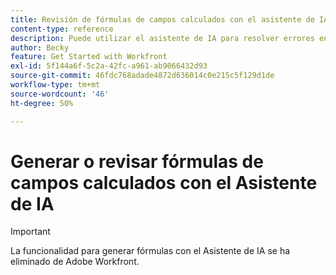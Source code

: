 ```yaml
---
title: Revisión de fórmulas de campos calculados con el asistente de IA
content-type: reference
description: Puede utilizar el asistente de IA para resolver errores en las expresiones personalizadas no válidas en campos calculados.
author: Becky
feature: Get Started with Workfront
exl-id: 5f144a6f-5c2a-42fc-a961-ab9066432d93
source-git-commit: 46fdc768adade4872d636014c0e215c5f129d1de
workflow-type: tm+mt
source-wordcount: '46'
ht-degree: 50%

---
```


# Generar o revisar fórmulas de campos calculados con el Asistente de IA

>[!IMPORTANT]
>
>La funcionalidad para generar fórmulas con el Asistente de IA se ha eliminado de Adobe Workfront.


<!-- You can use AI Assistant to generate formulas based on a prompt you provide. You can also resolve errors in your invalid custom expressions in calculated fields.

## Access requirements

You must have the following access to perform the steps in this article:

<table style="table-layout:auto"> 
 <col> 
 <col> 
 <tbody> 
  <tr> 
   <td role="rowheader">Adobe Workfront plan</td> 
   <td><p>New: Prime or Ultimate</p>
       <p>or</p>
       <p>Current: Not available</p></td>
  </tr> 
  <tr> 
   <td role="rowheader">Adobe Workfront license</td> 
   <td><p>New: Standard</p>
       <p>or</p>
       <p>Current: Not available</p></td>
  </tr> 
 </tbody> 
</table>

For more detail about the information in this table, see [Access requirements in Workfront documentation](/help/quicksilver/administration-and-setup/add-users/access-levels-and-object-permissions/access-level-requirements-in-documentation.md).

## Prerequisites

* Your Workfront administrator must have enabled AI Assistant for your organization.

    For more information, see [Prerequisites to AI Assistant](/help/quicksilver/workfront-basics/ai-assistant/ai-assistant-overview.md#prerequisites-to-ai-assistant) in the article AI Assistant overview.
* Your Workfront administrator must have enabled AI Assistant for your access level.

   For more information, see [Enable or disable AI Assistant](/help/quicksilver/workfront-basics/ai-assistant/enable-or-disable-assistant.md).

<!--## Generate a calculated field expression-->

<!-- ## Revise a calculated field expression

When you are creating the calculated field in the custom form builder, an error message appears under the field if the formula is invalid.

![Invalid expression error](assets/invalid-expression.png)

AI Assistant can help you revise your formula into a valid calculated field expression.

To revise an invalid calculated field expression:

1. Click the **AI Assistant** icon ![AI Assistant icon](assets/ai-assistant-icon.png) near the upper-right corner of the screen.
1. in the prompt area near the bottom of the AI Assistant panel, enter a prompt such as:
`Rewrite this formula to remove the invalid expression error`
1. Copy the invalid expression from the custom form builder, and paste it into the prompt area.
1. Press **Enter**.

   AI Assistant may take a few moments to generate the revised formula, depending on how large or complex the formula is.
1. View the revised formula in the AI Assistant panel.
1. (Optional) Copy the revised formula from the AI Assistant panel, and paste it into the calculated field in the custom form builder.

>[!NOTE]
>
>We recommend testing the calculated field to ensure that it retrieves the expected result.

For more information on calculated fields in Workfront, see [Add calculated fields to a form](/help/quicksilver/administration-and-setup/customize-workfront/create-manage-custom-forms/form-designer/design-a-form/add-a-calculated-field.md).

-->